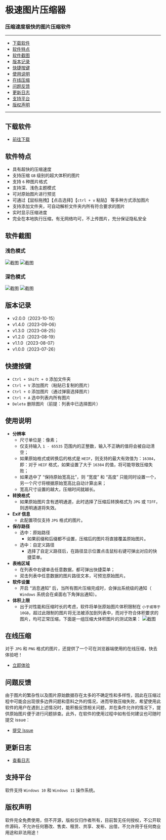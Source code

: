 
# 极速图片压缩器
### 压缩速度极快的图片压缩软件

<hr>

- [下载软件](#下载软件)
- [软件特点](#软件特点)
- [软件截图](#软件截图)
- [版本记录](#版本记录)
- [快捷按键](#快捷按键)
- [使用说明](#使用说明)
- [在线压缩](#在线压缩)
- [问题反馈](#问题反馈)
- [更新日志](#更新日志)
- [支持平台](#支持平台)
- [版权声明](#版权声明)

<hr>

## 下载软件

- [前往下载](https://www.ticompressor.com/online/)

## 软件特点

- 具有超快的压缩速度
- 支持压缩 `GB` 级别的超大体积的图片
- 支持 `6` 种图片格式
- 支持深、浅色主题模式
- 可对原始图片进行预览
- 可通过【鼠标拖拽】【点击选择】【`ctrl + v` 粘贴】 等多种方式添加图片
- 支持添加文件夹，可自动解析文件夹内所有符合要求的图片
- 实时显示压缩进度
- 完全在本地执行压缩，有无网络均可，不上传图片，充分保证隐私安全

## 软件截图

### 浅色模式

![截图](screenshot/light-1.png)
![截图](screenshot/light-2.png)

### 深色模式

![截图](screenshot/dark-1.png)
![截图](screenshot/dark-2.png)

## 版本记录

- v2.0.0（2023-10-15）
- v1.4.0（2023-09-06）
- v1.3.0（2023-08-25）
- v1.2.0（2023-08-19）
- v1.1.0（2023-08-07）
- v1.0.0（2023-07-26）

## 快捷按键

- `Ctrl + Shift + O` 添加文件夹
- `Ctrl + V` 添加图片（粘贴已复制的图片）
- `Ctrl + O` 添加图片（通过弹窗选择图片）
- `Ctrl + A` 选中列表内所有图片
- `Delete` 删除图片（前提：列表中已选择图片）

## 使用说明

-  **分辨率** 
    - 尺寸单位是：像素；
    - 仅支持输入 `1 - 65535` 范围内的正整数，输入不正确的值将会被自动清空；
    - 如果原始格式或转换后的格式是 `HEIF`，则支持的最大有效值为：`16384`，即：对于 `HEIF` 格式，如果设置了大于 `16384` 的值，将可能导致压缩失败；
    - 如果选中了 “保持原始宽高比”，则 “宽度” 和 “高度” 只能同时设置一个，另一个尺寸将根据原始宽高比自动计算出来；
    - 宽高尺寸设置的越大，压缩时间就越长。
-  **转换格式** 
    - 如果原始图片含有透明通道，此时选择了压缩后转换格式为 `JPG` 或 `TIFF`，则透明通道将失效。
-  **Exif 信息** 
    - 此配置项仅支持 `JPG` 格式的图片。
-  **保存路径** 
    - 选中：原始路径
        - 如果前缀和后缀都不设置，压缩后的图片将直接覆盖原始图片。
    - 选中：自定义路径
        - 选择了自定义路径后，在路径显示位置点击鼠标右键可弹出对应的快捷菜单。
-  **表格区域** 
    - 在列表中右键单击任意数据，都可弹出快捷菜单；
    - 双击列表中任意数据的图片路径文本，可预览原始图片。
-  **软件设置** 
    - 开启 “消息通知” 后，当所有图片压缩完成时，会弹出系统级的通知（ `Windows` 系统会在桌面右下角弹出通知）。
- **体积上限**
    - 出于对性能和压缩时长的考虑，软件将单张原始图片体积限制在 `小于或等于 10GB`，超过此限制的图片将无法被添加到列表中，而对于符合体积要求的图片，均可正常压缩，下面是一组压缩大体积图片的测试效果：
    ![截图](screenshot/large-image.png)


## 在线压缩

对于 `JPG` 和 `PNG` 格式的图片，还提供了一个可在浏览器端使用的在线压缩，快去体验吧！

- [立即体验](https://www.ticompressor.com/online/)

## 问题反馈

由于图片的繁杂性以及图片原始数据存在太多的不确定性和多样性，因此在压缩过程中可能会出现很多边界问题和意料之外的情况，进而导致压缩失败，希望使用此软件的用户在遇到上述情况时，能积极反馈相关问题，并在条件允许的情况下，提供原始图片便于进行问题排查。此外，在软件的使用过程中如有任何建议也可随时提交 issue：

- [提交 Issue](https://github.com/Dreamer365/topspeed-image-compressor/issues)

## 更新日志

- [查看日志](https://github.com/Dreamer365/topspeed-image-compressor/blob/main/CHANGELOG.md)

## 支持平台

软件支持 `Windows 10` 和 `Windows 11` 操作系统。

## 版权声明

软件完全免费使用，但不开源，版权仅归作者所有，目前暂无任何授权，不公开软件源码，不允许任何篡改、售卖、租赁、共享、发布、出借，不允许用于任何商业用途和非法用途！


